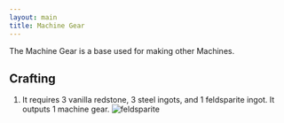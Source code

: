 ```yaml
---
layout: main
title: Machine Gear
---
```


The Machine Gear is a base used for making other Machines.

## Crafting

1) It requires 3 vanilla redstone, 3 steel ingots, and 1 feldsparite ingot. It outputs 1 machine gear.
![feldsparite](https://t.gyazo.com/teams/chew/f89fb3d49323ee7944fb4d542eb93028.png)
